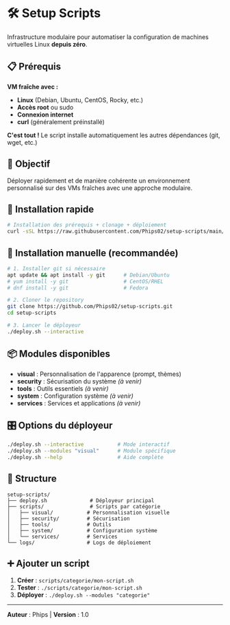 # 🛠️ Setup Scripts

Infrastructure modulaire pour automatiser la configuration de machines virtuelles Linux **depuis zéro**.

## 📋 Prérequis

**VM fraîche avec :**
- **Linux** (Debian, Ubuntu, CentOS, Rocky, etc.)
- **Accès root** ou sudo
- **Connexion internet**
- **curl** (généralement préinstallé)

**C'est tout !** Le script installe automatiquement les autres dépendances (git, wget, etc.)

## 🎯 Objectif

Déployer rapidement et de manière cohérente un environnement personnalisé sur des VMs fraîches avec une approche modulaire.

## 🚀 Installation rapide

```bash
# Installation des prérequis + clonage + déploiement
curl -sSL https://raw.githubusercontent.com/Phips02/setup-scripts/main/deploy.sh | bash -s -- --interactive
```

## 🔧 Installation manuelle (recommandée)

```bash
# 1. Installer git si nécessaire
apt update && apt install -y git      # Debian/Ubuntu
# yum install -y git                  # CentOS/RHEL
# dnf install -y git                  # Fedora

# 2. Cloner le repository
git clone https://github.com/Phips02/setup-scripts.git
cd setup-scripts

# 3. Lancer le déployeur
./deploy.sh --interactive
```

## 📦 Modules disponibles

- **visual** : Personnalisation de l'apparence (prompt, thèmes)
- **security** : Sécurisation du système *(à venir)*
- **tools** : Outils essentiels *(à venir)*
- **system** : Configuration système *(à venir)*
- **services** : Services et applications *(à venir)*

## 🎛️ Options du déployeur

```bash
./deploy.sh --interactive           # Mode interactif
./deploy.sh --modules "visual"      # Module spécifique
./deploy.sh --help                  # Aide complète
```

## 📁 Structure

```
setup-scripts/
├── deploy.sh              # Déployeur principal
├── scripts/               # Scripts par catégorie
│   ├── visual/           # Personnalisation visuelle
│   ├── security/         # Sécurisation
│   ├── tools/            # Outils
│   ├── system/           # Configuration système
│   └── services/         # Services
└── logs/                 # Logs de déploiement
```

## ➕ Ajouter un script

1. **Créer** : `scripts/categorie/mon-script.sh`
2. **Tester** : `./scripts/categorie/mon-script.sh`
3. **Déployer** : `./deploy.sh --modules "categorie"`

---

**Auteur** : Phips | **Version** : 1.0